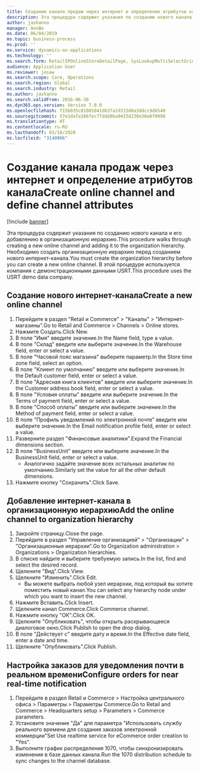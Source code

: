 ```yaml
---
title: Создание канала продаж через интернет и определение атрибутов канала
description: Эта процедура содержит указания по созданию нового канала и его добавлению в организационную иерархию.
author: jashanno
manager: AnnBe
ms.date: 06/04/2019
ms.topic: business-process
ms.prod: ''
ms.service: dynamics-ax-applications
ms.technology: ''
ms.search.form: RetailSPOnlineStoreDetailPage, SysLookupMultiSelectGrid, DimensionLookup, OMHierarchyManager, HierarchyDesigner, OMNodeSelection, HierarchyPublishAndCloseForm
audience: Application User
ms.reviewer: josaw
ms.search.scope: Core, Operations
ms.search.region: Global
ms.search.industry: Retail
ms.author: jashanno
ms.search.validFrom: 2016-06-30
ms.dyn365.ops.version: Version 7.0.0
ms.openlocfilehash: f15b035c01801041d637a2d315d8a3ddcc9d6540
ms.sourcegitcommit: 57e1dafa186fec77ddd8ba9425d238e36e0f0998
ms.translationtype: HT
ms.contentlocale: ru-RU
ms.lasthandoff: 03/18/2020
ms.locfileid: "3140966"
---
```

# <a name="create-online-channel-and-define-channel-attributes"></a><span data-ttu-id="626a5-103">Создание канала продаж через интернет и определение атрибутов канала</span><span class="sxs-lookup"><span data-stu-id="626a5-103">Create online channel and define channel attributes</span></span>

[!include [banner](../includes/banner.md)]

<span data-ttu-id="626a5-104">Эта процедура содержит указания по созданию нового канала и его добавлению в организационную иерархию.</span><span class="sxs-lookup"><span data-stu-id="626a5-104">This procedure walks through creating a new online channel and adding it to the organization hierarchy.</span></span> <span data-ttu-id="626a5-105">Необходимо создать организационную иерархию перед созданием нового интернет-канала.</span><span class="sxs-lookup"><span data-stu-id="626a5-105">You must create the organization hierarchy before you can create a new online channel.</span></span> <span data-ttu-id="626a5-106">В этой процедуре используется компания с демонстрационными данными USRT.</span><span class="sxs-lookup"><span data-stu-id="626a5-106">This procedure uses the USRT demo data company.</span></span>


## <a name="create-a-new-online-channel"></a><span data-ttu-id="626a5-107">Создание нового интернет-канала</span><span class="sxs-lookup"><span data-stu-id="626a5-107">Create a new online channel</span></span>
1. <span data-ttu-id="626a5-108">Перейдите в раздел "Retail и Commerce" > "Каналы" > "Интернет-магазины".</span><span class="sxs-lookup"><span data-stu-id="626a5-108">Go to Retail and Commerce > Channels > Online stores.</span></span>
2. <span data-ttu-id="626a5-109">Нажмите Создать.</span><span class="sxs-lookup"><span data-stu-id="626a5-109">Click New.</span></span>
3. <span data-ttu-id="626a5-110">В поле "Имя" введите значение.</span><span class="sxs-lookup"><span data-stu-id="626a5-110">In the Name field, type a value.</span></span>
4. <span data-ttu-id="626a5-111">В поле "Склад" введите или выберите значение.</span><span class="sxs-lookup"><span data-stu-id="626a5-111">In the Warehouse field, enter or select a value.</span></span>
5. <span data-ttu-id="626a5-112">В поле "Часовой пояс магазина" выберите параметр.</span><span class="sxs-lookup"><span data-stu-id="626a5-112">In the Store time zone field, select an option.</span></span>
6. <span data-ttu-id="626a5-113">В поле "Клиент по умолчанию" введите или выберите значение.</span><span class="sxs-lookup"><span data-stu-id="626a5-113">In the Default customer field, enter or select a value.</span></span>
7. <span data-ttu-id="626a5-114">В поле "Адресная книга клиентов" введите или выберите значение.</span><span class="sxs-lookup"><span data-stu-id="626a5-114">In the Customer address book field, enter or select a value.</span></span>
8. <span data-ttu-id="626a5-115">В поле "Условия оплаты" введите или выберите значение.</span><span class="sxs-lookup"><span data-stu-id="626a5-115">In the Terms of payment field, enter or select a value.</span></span>
9. <span data-ttu-id="626a5-116">В поле "Способ оплаты" введите или выберите значение.</span><span class="sxs-lookup"><span data-stu-id="626a5-116">In the Method of payment field, enter or select a value.</span></span>
10. <span data-ttu-id="626a5-117">В поле "Профиль уведомлений по электронной почте" введите или выберите значение.</span><span class="sxs-lookup"><span data-stu-id="626a5-117">In the Email notification profile field, enter or select a value.</span></span>
11. <span data-ttu-id="626a5-118">Разверните раздел "Финансовые аналитики".</span><span class="sxs-lookup"><span data-stu-id="626a5-118">Expand the Financial dimensions section.</span></span>
12. <span data-ttu-id="626a5-119">В поле "BusinessUnit" введите или выберите значение.</span><span class="sxs-lookup"><span data-stu-id="626a5-119">In the BusinessUnit field, enter or select a value.</span></span>
    * <span data-ttu-id="626a5-120">Аналогично задайте значение всех остальных аналитик по умолчанию.</span><span class="sxs-lookup"><span data-stu-id="626a5-120">Similarly set the value for all the other default dimensions.</span></span>  
13. <span data-ttu-id="626a5-121">Нажмите кнопку "Сохранить".</span><span class="sxs-lookup"><span data-stu-id="626a5-121">Click Save.</span></span>

## <a name="add-the-online-channel-to-organization-hierarchy"></a><span data-ttu-id="626a5-122">Добавление интернет-канала в организационную иерархию</span><span class="sxs-lookup"><span data-stu-id="626a5-122">Add the online channel to organization hierarchy</span></span>
1. <span data-ttu-id="626a5-123">Закройте страницу.</span><span class="sxs-lookup"><span data-stu-id="626a5-123">Close the page.</span></span>
2. <span data-ttu-id="626a5-124">Перейдите в раздел "Управление организацией" > "Организации" > "Организационные иерархии".</span><span class="sxs-lookup"><span data-stu-id="626a5-124">Go to Organization administration > Organizations > Organization hierarchies.</span></span>
3. <span data-ttu-id="626a5-125">В списке найдите и выберите требуемую запись.</span><span class="sxs-lookup"><span data-stu-id="626a5-125">In the list, find and select the desired record.</span></span>
4. <span data-ttu-id="626a5-126">Щелкните "Вид".</span><span class="sxs-lookup"><span data-stu-id="626a5-126">Click View.</span></span>
5. <span data-ttu-id="626a5-127">Щелкните "Изменить".</span><span class="sxs-lookup"><span data-stu-id="626a5-127">Click Edit.</span></span>
    * <span data-ttu-id="626a5-128">Вы можете выбрать любой узел иерархии, под который вы хотите поместить новый канал.</span><span class="sxs-lookup"><span data-stu-id="626a5-128">You can select any hierarchy node under which you want to insert the new channel.</span></span>  
6. <span data-ttu-id="626a5-129">Нажмите Вставить.</span><span class="sxs-lookup"><span data-stu-id="626a5-129">Click Insert.</span></span>
7. <span data-ttu-id="626a5-130">Щелкните канал Commerce.</span><span class="sxs-lookup"><span data-stu-id="626a5-130">Click Commerce channel.</span></span>
8. <span data-ttu-id="626a5-131">Нажмите кнопку "OК".</span><span class="sxs-lookup"><span data-stu-id="626a5-131">Click OK.</span></span>
9. <span data-ttu-id="626a5-132">Щелкните "Опубликовать", чтобы открыть раскрывающееся диалоговое окно.</span><span class="sxs-lookup"><span data-stu-id="626a5-132">Click Publish to open the drop dialog.</span></span>
10. <span data-ttu-id="626a5-133">В поле "Действует с" введите дату и время.</span><span class="sxs-lookup"><span data-stu-id="626a5-133">In the Effective date field, enter a date and time.</span></span>
11. <span data-ttu-id="626a5-134">Щелкните "Опубликовать".</span><span class="sxs-lookup"><span data-stu-id="626a5-134">Click Publish.</span></span>

## <a name="configure-orders-for-near-real-time-notification"></a><span data-ttu-id="626a5-135">Настройка заказов для уведомления почти в реальном времени</span><span class="sxs-lookup"><span data-stu-id="626a5-135">Configure orders for near real-time notification</span></span>
1. <span data-ttu-id="626a5-136">Перейдите в раздел Retail и Commerce > Настройка центрального офиса > Параметры > Параметры Commerce.</span><span class="sxs-lookup"><span data-stu-id="626a5-136">Go to Retail and Commerce  > Headquarters setup > Parameters > Commerce parameters.</span></span>
2. <span data-ttu-id="626a5-137">Установите значение "Да" для параметра "Использовать службу реального времени для создания заказов электронной коммерции"</span><span class="sxs-lookup"><span data-stu-id="626a5-137">Set Use realtime service for eCommerce order creation to "Yes".</span></span>
3. <span data-ttu-id="626a5-138">Выполните график распределения 1070, чтобы синхронизировать изменения в базе данных канала.</span><span class="sxs-lookup"><span data-stu-id="626a5-138">Run the 1070 distribution schedule to sync changes to the channel database.</span></span> 


